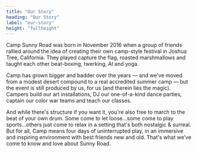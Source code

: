 ```yaml
---
title: "Our Story"
heading: "Our Story"
label: "our-story"
height: "fullheight"
---
```

Camp Sunny Road was born in November 2016 when a group of friends rallied around the idea of creating their own camp-style festival in Joshua Tree, California. They played capture the flag, roasted marshmallows and taught each other beat-boxing, twerking, AI and yoga.

Camp has grown bigger and badder over the years — and we've moved from a modest desert compound to a real accredited summer camp — but the event is still produced by us, for us (and therein lies the magic). Campers build our art installations, DJ our one-of-a-kind dance parties, captain our color war teams and teach our classes.

And while there's structure if you want it, you're also free to march to the beat of your own drum. Some come to let loose...some come to play sports...others just come to relax in a setting that's both nostalgic & surreal. But for all, Camp means four days of uninterrupted play, in an immersive and inspiring environment with best friends new and old. That's what we’ve come to know and love about Sunny Road.
